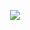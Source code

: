 <p align = 'center'>
  <img
    src="https://github-readme-stats.vercel.app/api/top-langs/?username=azirastore&layout=compact&theme=github_dark&hide_border=true"
  />
  <br>
</p>
